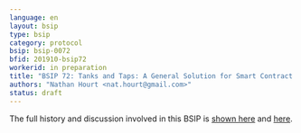 ```yaml
---
language: en
layout: bsip
type: bsip
category: protocol
bsip: bsip-0072
bfid: 201910-bsip72
workerid: in preparation
title: "BSIP 72: Tanks and Taps: A General Solution for Smart Contract Asset Handling"
authors: "Nathan Hourt <nat.hourt@gmail.com>"
status: draft
---
```


The full history and discussion involved in this BSIP is
[shown here](https://github.com/bitshares/bsips/issues/178) and
[here](https://github.com/bitshares/bsips/pull/197).
